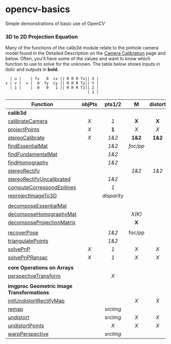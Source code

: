 # opencv-basics
Simple demonstrations of basic use of OpenCV

### 3D to 2D Projection Equation
Many of the functions of the calib3d module relate to the pinhole camera model found in the Detailed Description on the
[Camera Calibration](http://docs.opencv.org/3.2.0/d9/d0c/group__calib3d.html) page and below.  Often, you'll have some of the values and want to know which function to use to solve for the unknown.  The table below shows inputs in *italic* and outputs in **bold**.


```
  | u |    | fx   0  cx || R R R Tx|| X |
s | v |  = |  0  fy  cy || R R R Ty|| Y |
  | 1 |    |  0   0   1 || R R R Tz|| Z |
                                    | 1 |
```


| Function           | objPts           | pts1/2  | M  | distort | R | T | E | F | H | R1/R2 | P1/P2 | Q | misc
| ------------------ |:-------------:|:-----:|:------:|:-----:|:--:|:--:| -- | -- | -- | -- | -- | -- | ----
| **calib3d**
| [calibrateCamera](http://docs.opencv.org/3.2.0/d9/d0c/group__calib3d.html#ga3207604e4b1a1758aa66acb6ed5aa65d)    | *X*   | *1* | **X** | **X** | **X** | **X** |
| [projectPoints](http://docs.opencv.org/3.2.0/d9/d0c/group__calib3d.html#ga1019495a2c8d1743ed5cc23fa0daff8c)      | *X*   | **1** | *X* | *X* | *X* | *X*
| [stereoCalibrate](http://docs.opencv.org/3.2.0/d9/d0c/group__calib3d.html#ga246253dcc6de2e0376c599e7d692303a)    | *X*   | *1&2* | **1&2** | **1&2** | **X** | **X** | **X** | **X**
| [findEssentialMat](http://docs.opencv.org/3.2.0/d9/d0c/group__calib3d.html#ga0c86f6478f36d5be6e450751bbf4fec0)   |       | *1&2*  | *foc/pp* |  |  |  | **X** |
| [findFundamentalMat](http://docs.opencv.org/3.2.0/d9/d0c/group__calib3d.html#ga8e25cb8c64d8baa4749ca28ff1b0866a)   |       | *1&2*  |  |  |  |  |  | **X** |
| [findHomography](http://docs.opencv.org/3.2.0/d9/d0c/group__calib3d.html#ga4abc2ece9fab9398f2e560d53c8c9780)   |       | *1&2*  |  |  |  |  |  |  | **X** |
| [stereoRectify](http://docs.opencv.org/3.2.0/d9/d0c/group__calib3d.html#ga617b1685d4059c6040827800e72ad2b6)   |     |  | *1&2*  |*1&2*  | *X* | *X*  |  |  |  | **1&2** | **1&2** | **X** |
| [stereoRectifyUncalibrated](http://docs.opencv.org/3.2.0/d9/d0c/group__calib3d.html#gaadc5b14471ddc004939471339294f052) |  | *1&2*  |  |  |  |  |  | *X* | **1&2**
| [computeCorrespondEpilines](http://docs.opencv.org/3.2.0/d9/d0c/group__calib3d.html#ga19e3401c94c44b47c229be6e51d158b7) |  | *1*  |  |  |  |  |  | *X* 
| [reprojectImageTo3D](http://docs.opencv.org/3.2.0/d9/d0c/group__calib3d.html#ga1bc1152bd57d63bc524204f21fde6e02) |  | *disparity* |  |  |  |  |  |  |  |  |  | *X* | **image3d**
|  |  |  |  |  |  |  |  |  |  |  |  |  | 
| [decomposeEssentialMat](http://docs.opencv.org/3.2.0/d9/d0c/group__calib3d.html#ga54a2f5b3f8aeaf6c76d4a31dece85d5d) |  |  |  |  | *1&2* | *X* | **X** |  |  |  |  |  | 
| [decomposeHomographyMat](http://docs.opencv.org/3.2.0/d9/d0c/group__calib3d.html#ga7f60bdff78833d1e3fd6d9d0fd538d92) |  |  | *X(K)* |  | **multiple** | **multiple** |  |  | *X* |  |  |  | 
| [decomposeProjectionMatrix](http://docs.opencv.org/3.2.0/d9/d0c/group__calib3d.html#gaaae5a7899faa1ffdf268cd9088940248) |  |  | **X** |  | **X** | **X** |  |  |  |  | *P* |  | 
|  |  |  |  |  |  |  |  |  |  |  |  |  | 
| [recoverPose](http://docs.opencv.org/3.2.0/d9/d0c/group__calib3d.html#gadb7d2dfcc184c1d2f496d8639f4371c0) |  | *1&2* | foc/pp |  | **X** | **X** | *X* |  |  |  |  |  | 
| [triangulatePoints](http://docs.opencv.org/3.2.0/d9/d0c/group__calib3d.html#gad3fc9a0c82b08df034234979960b778c) |  | *1&2* |  |  |  |  |  |  |  |  | *P1&P2* |  | **points4D**
| [solvePnP](http://docs.opencv.org/3.2.0/d9/d0c/group__calib3d.html#ga549c2075fac14829ff4a58bc931c033d) | *X* | *1* | *X* | *X* | **X** | **X** |  |  |  |  |  |  | 
| [solvePnPRansac](http://docs.opencv.org/3.2.0/d9/d0c/group__calib3d.html#ga50620f0e26e02caa2e9adc07b5fbf24e) | *X* | *1* | *X* | *X* | **X** | **X** |  |  |  |  |  |  | 
|   |  |  |  |  |  |  |  |  |  |  |  |  | 
| **core Operations on Arrays**
| [perspectiveTransform](http://docs.opencv.org/3.2.0/d2/de8/group__core__array.html#gad327659ac03e5fd6894b90025e6900a7) |  | *X* |  |  |  |  |  |  | *X* |  |  |  | **points**
|   |  |  |  |  |  |  |  |  |  |  |  |  | 
| **imgproc Geometric Image Transformations**
| [initUndistortRectifyMap](http://docs.opencv.org/3.2.0/da/d54/group__imgproc__transform.html#ga7dfb72c9cf9780a347fbe3d1c47e5d5a) |  |  | *X* | *X* |  |  |  |  |  | *X* | *X* |  | **mapx/y**
| [remap](http://docs.opencv.org/3.2.0/da/d54/group__imgproc__transform.html#gab75ef31ce5cdfb5c44b6da5f3b908ea4) |  | *srcImg* |  |  |  |  |  |  |  |  |  |  | *mapx/y***dstImg**
| [undistort](http://docs.opencv.org/3.2.0/da/d54/group__imgproc__transform.html#ga69f2545a8b62a6b0fc2ee060dc30559d) |  | *srcImg* | *X* | *X* |  |  |  |  |  |  |  |  | **dstImg**
| [undistortPoints](http://docs.opencv.org/3.2.0/da/d54/group__imgproc__transform.html#ga55c716492470bfe86b0ee9bf3a1f0f7e) |  | *X* | *X* | *X* |  |  |  |  |  | *X* | *X* |  | **points**
| [warpPerspective](http://docs.opencv.org/3.2.0/da/d54/group__imgproc__transform.html#gaf73673a7e8e18ec6963e3774e6a94b87) |  | *srcImg* |  |  |  |  |  |  | *X* |  |  |  | **dstImg**


